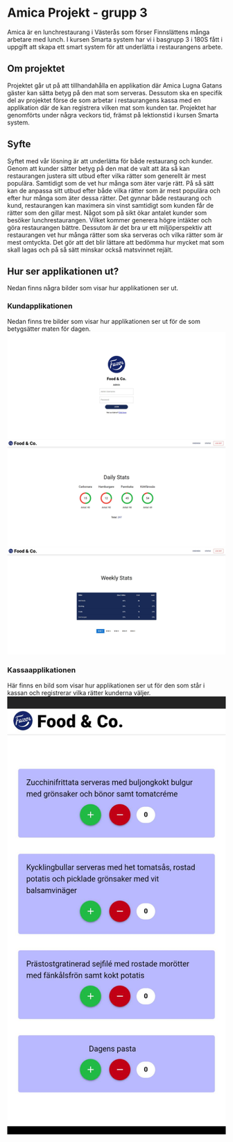 # Amica Projekt - grupp 3
Amica är en lunchrestaurang i Västerås som förser Finnslättens många arbetare med lunch. I kursen Smarta system har vi i basgrupp 3 i 180S fått i uppgift att skapa ett smart system för att underlätta i restaurangens arbete. 

## Om projektet
Projektet går ut på att tillhandahålla en applikation där Amica Lugna Gatans gäster kan sätta betyg på den mat som serveras. Dessutom ska en specifik del av projektet förse de som arbetar i restaurangens kassa med en applikation där de kan registrera vilken mat som kunden tar. Projektet har genomförts under några veckors tid, främst på lektionstid i kursen Smarta system. 

## Syfte
Syftet med vår lösning är att underlätta för både restaurang och kunder. Genom att kunder sätter betyg på den mat de valt att äta så kan restaurangen justera sitt utbud efter vilka rätter som generellt är mest populära. Samtidigt som de vet hur många som äter varje rätt. På så sätt kan de anpassa sitt utbud efter både vilka rätter som är mest populära och efter hur många som äter dessa rätter. Det gynnar både restaurang och kund, restaurangen kan maximera sin vinst samtidigt som kunden får de rätter som den gillar mest. Något som på sikt ökar antalet kunder som besöker lunchrestaurangen. Vilket kommer generera högre intäkter och göra restaurangen bättre. Dessutom är det bra ur ett miljöperspektiv att restaurangen vet hur många rätter som ska serveras och vilka rätter som är mest omtyckta. Det gör att det blir lättare att bedömma hur mycket mat som skall lagas och på så sätt minskar också matsvinnet rejält. 

## Hur ser applikationen ut?
Nedan finns några bilder som visar hur applikationen ser ut. 

### Kundapplikationen
Nedan finns tre bilder som visar hur applikationen ser ut för de som betygsätter maten för dagen. 
![Här är applikationen för kunderna](https://github.com/abbindustrigymnasium/smarta-system-amica-projekt-grupp3/blob/master/LoginPage.JPG)
![Här är applikationen för kunderna](https://github.com/abbindustrigymnasium/smarta-system-amica-projekt-grupp3/blob/master/Overview.JPG)
![Här är applikationen för kunderna](https://github.com/abbindustrigymnasium/smarta-system-amica-projekt-grupp3/blob/master/StatusPage.JPG)


### Kassaapplikationen
Här finns en bild som visar hur applikationen ser ut för den som står i kassan och registrerar vilka rätter kunderna väljer. 
![Här är applikationen för de som står i kassan.](https://github.com/abbindustrigymnasium/smarta-system-amica-projekt-grupp3/blob/master/KassaApp.png)


